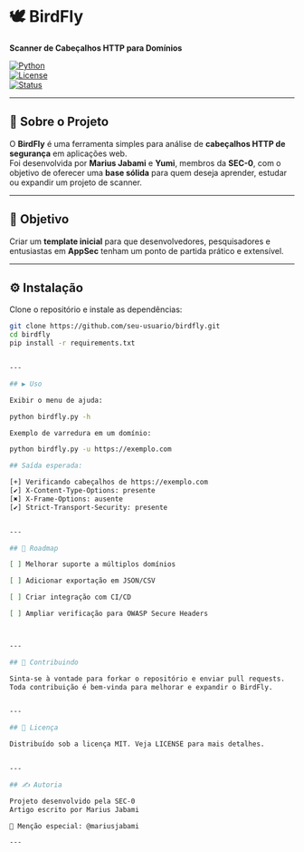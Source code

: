 # 🕊️ BirdFly  
**Scanner de Cabeçalhos HTTP para Domínios**  

[![Python](https://img.shields.io/badge/Python-3.x-blue.svg)](https://www.python.org/)  
[![License](https://img.shields.io/badge/license-MIT-green.svg)](LICENSE)  
[![Status](https://img.shields.io/badge/status-beta-orange.svg)]()  

---

## 📖 Sobre o Projeto
O **BirdFly** é uma ferramenta simples para análise de **cabeçalhos HTTP de segurança** em aplicações web.  
Foi desenvolvida por **Marius Jabami** e **Yumi**, membros da **SEC-0**, com o objetivo de oferecer uma **base sólida** para quem deseja aprender, estudar ou expandir um projeto de scanner.  

---

## 🚀 Objetivo
Criar um **template inicial** para que desenvolvedores, pesquisadores e entusiastas em **AppSec** tenham um ponto de partida prático e extensível.  

---

## ⚙️ Instalação
Clone o repositório e instale as dependências:  

```bash
git clone https://github.com/seu-usuario/birdfly.git
cd birdfly
pip install -r requirements.txt


---

## ▶️ Uso

Exibir o menu de ajuda:

python birdfly.py -h

Exemplo de varredura em um domínio:

python birdfly.py -u https://exemplo.com

## Saída esperada:

[+] Verificando cabeçalhos de https://exemplo.com
[✔] X-Content-Type-Options: presente
[✖] X-Frame-Options: ausente
[✔] Strict-Transport-Security: presente


---

## 📌 Roadmap

[ ] Melhorar suporte a múltiplos domínios

[ ] Adicionar exportação em JSON/CSV

[ ] Criar integração com CI/CD

[ ] Ampliar verificação para OWASP Secure Headers



---

## 🤝 Contribuindo

Sinta-se à vontade para forkar o repositório e enviar pull requests.
Toda contribuição é bem-vinda para melhorar e expandir o BirdFly.


---

## 📜 Licença

Distribuído sob a licença MIT. Veja LICENSE para mais detalhes.


---

## ✍️ Autoria

Projeto desenvolvido pela SEC-0
Artigo escrito por Marius Jabami

📢 Menção especial: @mariusjabami

---